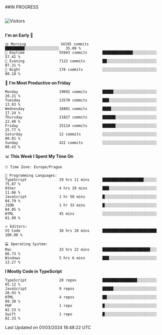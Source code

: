 ##IN PROGRESS
##
![Visitors](https://komarev.com/ghpvc/?username=petrbui&style=for-the-badge&label=Visitors+👀)



##
<!--
[![My GitHub stats](https://github-readme-stats.vercel.app/api?username=petrbui&theme=github_dark)](https://github.com/anuraghazra/github-readme-stats)

[![My wakatime stats](https://github-readme-stats.vercel.app/api/wakatime?username=petrbui&theme=github_dark)](https://github.com/anuraghazra/github-readme-stats)
-->
<!--START_SECTION:waka-->
**I'm an Early 🐤** 

```text
🌞 Morning                34195 commits       █████████░░░░░░░░░░░░░░░░   35.09 % 
🌆 Daytime                55943 commits       ██████████████░░░░░░░░░░░   57.41 % 
🌃 Evening                7122 commits        ██░░░░░░░░░░░░░░░░░░░░░░░   07.31 % 
🌙 Night                  178 commits         ░░░░░░░░░░░░░░░░░░░░░░░░░   00.18 % 
```
📅 **I'm Most Productive on Friday** 

```text
Monday                   19692 commits       █████░░░░░░░░░░░░░░░░░░░░   20.21 % 
Tuesday                  13570 commits       ███░░░░░░░░░░░░░░░░░░░░░░   13.93 % 
Wednesday                16801 commits       ████░░░░░░░░░░░░░░░░░░░░░   17.24 % 
Thursday                 21827 commits       ██████░░░░░░░░░░░░░░░░░░░   22.40 % 
Friday                   25114 commits       ██████░░░░░░░░░░░░░░░░░░░   25.77 % 
Saturday                 12 commits          ░░░░░░░░░░░░░░░░░░░░░░░░░   00.01 % 
Sunday                   422 commits         ░░░░░░░░░░░░░░░░░░░░░░░░░   00.43 % 
```


📊 **This Week I Spent My Time On** 

```text
🕑︎ Time Zone: Europe/Prague

💬 Programming Languages: 
TypeScript               29 hrs 11 mins      ███████████████████░░░░░░   75.87 % 
Other                    4 hrs 29 mins       ███░░░░░░░░░░░░░░░░░░░░░░   11.66 % 
JavaScript               1 hr 50 mins        █░░░░░░░░░░░░░░░░░░░░░░░░   04.79 % 
JSON                     1 hr 33 mins        █░░░░░░░░░░░░░░░░░░░░░░░░   04.05 % 
HTML                     45 mins             ░░░░░░░░░░░░░░░░░░░░░░░░░   01.99 % 

🔥 Editors: 
VS Code                  38 hrs 28 mins      █████████████████████████   100.00 % 

💻 Operating System: 
Mac                      33 hrs 22 mins      ██████████████████████░░░   86.73 % 
Windows                  5 hrs 6 mins        ███░░░░░░░░░░░░░░░░░░░░░░   13.27 % 
```

**I Mostly Code in TypeScript** 

```text
TypeScript               28 repos            ████████████████░░░░░░░░░   65.12 % 
JavaScript               9 repos             █████░░░░░░░░░░░░░░░░░░░░   20.93 % 
HTML                     4 repos             ██░░░░░░░░░░░░░░░░░░░░░░░   09.30 % 
PHP                      1 repo              █░░░░░░░░░░░░░░░░░░░░░░░░   02.33 % 
Swift                    1 repo              █░░░░░░░░░░░░░░░░░░░░░░░░   02.33 % 
```




 Last Updated on 01/03/2024 18:48:22 UTC
<!--END_SECTION:waka-->
